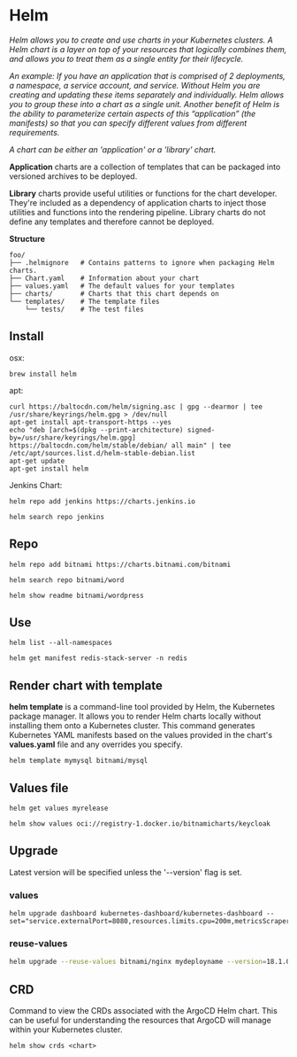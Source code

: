 # Helm
_Helm allows you to create and use charts in your Kubernetes clusters. A Helm chart is a layer on top of your resources that logically combines them, and allows you to treat them as a single entity for their lifecycle._

_An example: If you have an application that is comprised of 2 deployments, a namespace, a service account, and service. Without Helm you are creating and updating these items separately and individually. Helm allows you to group these into a chart as a single unit. Another benefit of Helm is the ability to parameterize certain aspects of this “application” (the manifests) so that you can specify different values from different requirements._

_A chart can be either an 'application' or a 'library' chart._

__Application__ charts are a collection of templates that can be packaged into versioned archives to be deployed.

__Library__ charts provide useful utilities or functions for the chart developer. They're included as a dependency of application charts to inject those utilities and functions into the rendering pipeline. Library charts do not define any templates and therefore cannot be deployed.

__Structure__
```
foo/
├── .helmignore   # Contains patterns to ignore when packaging Helm charts.
├── Chart.yaml    # Information about your chart
├── values.yaml   # The default values for your templates
├── charts/       # Charts that this chart depends on
└── templates/    # The template files
    └── tests/    # The test files
```

## Install
osx:
```
brew install helm
```

apt:
```
curl https://baltocdn.com/helm/signing.asc | gpg --dearmor | tee /usr/share/keyrings/helm.gpg > /dev/null
apt-get install apt-transport-https --yes
echo "deb [arch=$(dpkg --print-architecture) signed-by=/usr/share/keyrings/helm.gpg] https://baltocdn.com/helm/stable/debian/ all main" | tee /etc/apt/sources.list.d/helm-stable-debian.list
apt-get update
apt-get install helm
```

Jenkins Chart:
```
helm repo add jenkins https://charts.jenkins.io

helm search repo jenkins
```

## Repo
```
helm repo add bitnami https://charts.bitnami.com/bitnami

helm search repo bitnami/word

helm show readme bitnami/wordpress
```

## Use
```
helm list --all-namespaces

helm get manifest redis-stack-server -n redis
```

## Render chart with template
__helm template__ is a command-line tool provided by Helm, the Kubernetes package manager. It allows you to render Helm charts locally without installing them onto a Kubernetes cluster. This command generates Kubernetes YAML manifests based on the values provided in the chart's __values.yaml__ file and any overrides you specify.
```
helm template mymysql bitnami/mysql
```

## Values file
```
helm get values myrelease

helm show values oci://registry-1.docker.io/bitnamicharts/keycloak
```

## Upgrade
Latest version will be specified unless the '--version' flag is set.
 
### values
```
helm upgrade dashboard kubernetes-dashboard/kubernetes-dashboard --set="service.externalPort=8080,resources.limits.cpu=200m,metricsScraper.enabled=true"
```
### reuse-values
```sh
helm upgrade --reuse-values bitnami/nginx mydeployname --version=18.1.0
```

## CRD
Command to view the CRDs associated with the ArgoCD Helm chart. This can be useful for understanding the resources that ArgoCD will manage within your Kubernetes cluster.
```
helm show crds <chart>
```

